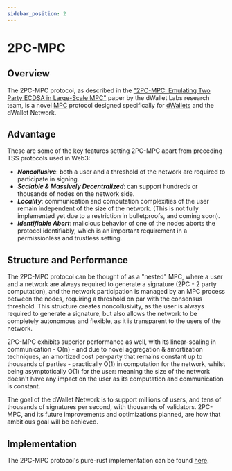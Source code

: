 ```yaml
---
sidebar_position: 2
---
```


# 2PC-MPC

## Overview

The 2PC-MPC protocol, as described in
the ["2PC-MPC: Emulating Two Party ECDSA in Large-Scale MPC"](https://eprint.iacr.org/2024/253) paper by the dWallet
Labs research team, is a novel [MPC](mpc.md) protocol designed specifically for [dWallets](../dwallets.md) and the
dWallet Network.

## Advantage

These are some of the key features setting 2PC-MPC apart from preceding TSS protocols used in Web3:

- _**Noncollusive**_: both a user and a threshold of the network are required to participate in signing.
- _**Scalable & Massively Decentralized**_: can support hundreds or thousands of nodes on the network side.
- _**Locality**_: communication and computation complexities of the user remain independent of the size of the
  network. (This is not fully implemented yet due to a restriction in bulletproofs, and coming soon).
- _**Identifiable Abort**_: malicious behavior of one of the nodes aborts the protocol identifiably, which is an
  important requirement in a permissionless and trustless setting.

## Structure and Performance

The 2PC-MPC protocol can be thought of as a "nested" MPC, where a user and a network are always required to generate a
signature (2PC - 2 party computation), and the network participation is managed by an MPC process between the nodes,
requiring a threshold on par with the consensus threshold. This structure creates noncollusivity, as the user is always
required to generate a signature, but also allows the network to be completely autonomous and flexible, as it is
transparent to the users of the network.

2PC-MPC exhibits superior performance as well, with its linear-scaling in communication - O(n) - and due to novel
aggregation & amortization techniques, an amortized cost per-party that remains constant up to thousands of parties -
practically O(1) in computation for the network, whilst being asymptotically O(1) for the user: meaning the size of the
network doesn't have any impact on the user as its computation and communication is constant.

The goal of the dWallet Network is to support millions of users, and tens of thousands of signatures per second, with
thousands of validators. 2PC-MPC, and its future improvements and optimizations planned, are how that ambitious goal
will be achieved.

## Implementation

The 2PC-MPC protocol's pure-rust implementation can be found [here](https://github.com/dwallet-labs/2pc-mpc).
